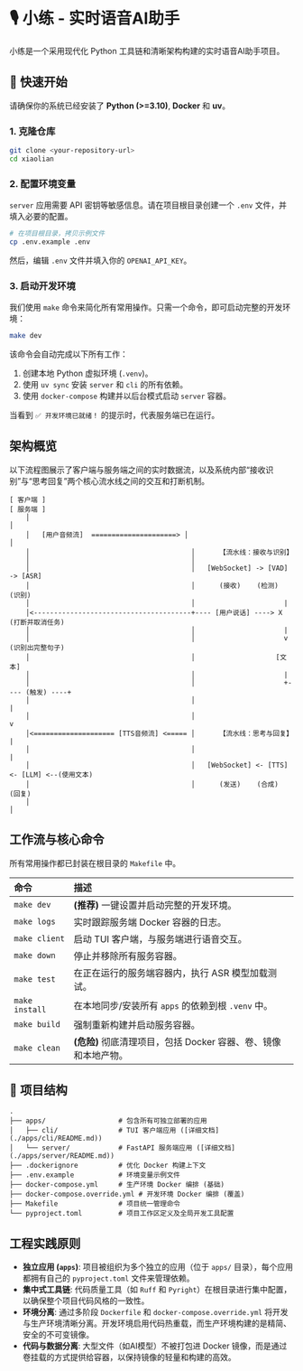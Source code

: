 # 🎙️ 小练 - 实时语音AI助手

小练是一个采用现代化 Python 工具链和清晰架构构建的实时语音AI助手项目。

## 🚀 快速开始

请确保你的系统已经安装了 **Python (>=3.10)**, **Docker** 和 **uv**。

### 1. 克隆仓库

```bash
git clone <your-repository-url>
cd xiaolian
```

### 2. 配置环境变量

`server` 应用需要 API 密钥等敏感信息。请在项目根目录创建一个 `.env` 文件，并填入必要的配置。

```bash
# 在项目根目录，拷贝示例文件
cp .env.example .env
```

然后，编辑 `.env` 文件并填入你的 `OPENAI_API_KEY`。

### 3. 启动开发环境

我们使用 `make` 命令来简化所有常用操作。只需一个命令，即可启动完整的开发环境：

```bash
make dev
```

该命令会自动完成以下所有工作：
1.  创建本地 Python 虚拟环境 (`.venv`)。
2.  使用 `uv sync` 安装 `server` 和 `cli` 的所有依赖。
3.  使用 `docker-compose` 构建并以后台模式启动 `server` 容器。

当看到 `✅ 开发环境已就绪！` 的提示时，代表服务端已在运行。

## 架构概览

以下流程图展示了客户端与服务端之间的实时数据流，以及系统内部“接收识别”与“思考回复”两个核心流水线之间的交互和打断机制。

```
[ 客户端 ]                                                                       [ 服务端 ]
    │                                                                                │
    │   [用户音频流]  =====================> │                                   │
    │                                        │      【流水线：接收与识别】
    │                                        │
    │                                        │   [WebSocket] -> [VAD] -> [ASR]
    │                                        │      (接收)    (检测)   (识别)
    │                                        │                      |
    │<---------------------------------------+---- [用户说话] ----> X (打断并取消任务)
    │                                        │                      |
    │                                        │                      v (识别出完整句子)
    │                                        │                    [文本]
    │                                        │                      |
    │                                        │                      +---- (触发) ----+
    │                                        │                                    |
    │                                        │                                    v
    │<==================== [TTS音频流] <===== │      【流水线：思考与回复】          |
    │                                        │                                    |
    │                                        │   [WebSocket] <- [TTS] <- [LLM] <--(使用文本)
    │                                        │      (发送)    (合成)   (回复)
    │                                                                                │
```

## 工作流与核心命令

所有常用操作都已封装在根目录的 `Makefile` 中。

| 命令 | 描述 |
| :--- | :--- |
| `make dev` | **(推荐)** 一键设置并启动完整的开发环境。 |
| `make logs` | 实时跟踪服务端 Docker 容器的日志。 |
| `make client` | 启动 TUI 客户端，与服务端进行语音交互。 |
| `make down` | 停止并移除所有服务容器。 |
| `make test` | 在正在运行的服务端容器内，执行 ASR 模型加载测试。 |
| `make install` | 在本地同步/安装所有 `apps` 的依赖到根 `.venv` 中。 |
| `make build` | 强制重新构建并启动服务容器。 |
| `make clean` | **(危险)** 彻底清理项目，包括 Docker 容器、卷、镜像和本地产物。|

## 📂 项目结构

```
.
├── apps/                  # 包含所有可独立部署的应用
│   ├── cli/               # TUI 客户端应用 ([详细文档](./apps/cli/README.md))
│   └── server/            # FastAPI 服务端应用 ([详细文档](./apps/server/README.md))
├── .dockerignore          # 优化 Docker 构建上下文
├── .env.example           # 环境变量示例文件
├── docker-compose.yml     # 生产环境 Docker 编排 (基础)
├── docker-compose.override.yml # 开发环境 Docker 编排 (覆盖)
├── Makefile               # 项目统一管理命令
└── pyproject.toml         # 项目工作区定义及全局开发工具配置
```

## 工程实践原则

*   **独立应用 (`apps`)**: 项目被组织为多个独立的应用（位于 `apps/` 目录），每个应用都拥有自己的 `pyproject.toml` 文件来管理依赖。
*   **集中式工具链**: 代码质量工具（如 `Ruff` 和 `Pyright`）在根目录进行集中配置，以确保整个项目代码风格的一致性。
*   **环境分离**: 通过多阶段 `Dockerfile` 和 `docker-compose.override.yml` 将开发与生产环境清晰分离。开发环境启用代码热重载，而生产环境构建的是精简、安全的不可变镜像。
*   **代码与数据分离**: 大型文件（如AI模型）不被打包进 Docker 镜像，而是通过卷挂载的方式提供给容器，以保持镜像的轻量和构建的高效。
